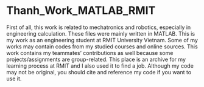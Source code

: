# Thanh_Work_MATLAB_RMIT
First of all, this work is related to mechatronics and robotics, especially in engineering calculation.
These files were mainly written in MATLAB.
This is my work as an engineering student at RMIT University Vietnam. Some of my works may contain codes from my studied courses and online sources.
This work contains my teammates’ contributions as well because some projects/assignments are group-related.
This place is an archive for my learning process at RMIT and I also used it to find a job. 
Although my code may not be original, you should cite and reference my code if you want to use it.

